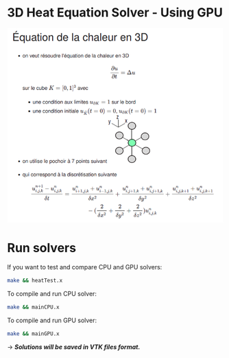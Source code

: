 # 3D Heat Equation Solver - Using GPU
![TO DO](./equation-in-french.png)

# Run solvers

If you want to test and compare CPU and GPU solvers:    
``` bash
make && heatTest.x
```

To compile and run CPU solver:    
``` bash
make && mainCPU.x
```

To compile and run GPU solver:    
``` bash
make && mainGPU.x
```

-> ***Solutions will be saved in VTK files format.***
